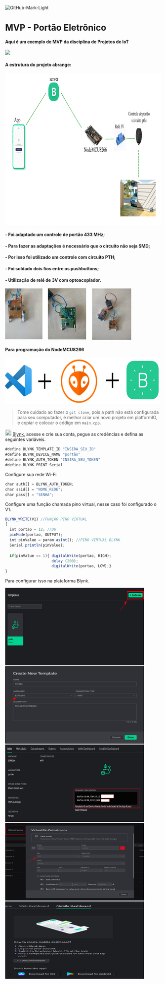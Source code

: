 ![GitHub-Mark-Light](https://user-images.githubusercontent.com/3369400/139447912-e0f43f33-6d9f-45f8-be46-2df5bbc91289.png#gh-dark-mode-only)
# MVP - Portão Eletrônico


#### Aqui é um exemplo de MVP da disciplina de Projetos de IoT




![](imagens/MVP.gif)


#### A estrutura do projeto abrange:

<img src="imagens/8.png" width="900" height="490">



####  - Foi adaptado um controle de portão 433 MHz; 
####  - Para fazer as adaptações é necessário que o circuito não seja SMD;
####  - Por isso foi utilizado um controle com circuito PTH;
####  - Foi soldado dois fios entre os pushbuttons;
####  - Utilização de relé de 3V com optoacoplador.


![](imagens/C.png)


#### Para programação do NodeMCU8266 


<img src="imagens/7.png" width="500" height="150">


> Tome cuidado ao fazer o `git clone`, pois a path não está configurada para seu computador, é melhor criar um novo projeto em platformIO, e copiar e colocar o código em `main.cpp`.


<img src="https://cdn1.iconfinder.com/data/icons/mix-color-4/502/Untitled-21-512.png" width="20" height="20"> [Blynk](https://blynk.io/), acesse e crie sua conta, pegue as credências e defina as seguintes variáveis.


```js
#define BLYNK_TEMPLATE_ID "INSIRA_SEU_ID"
#define BLYNK_DEVICE_NAME "portão"
#define BLYNK_AUTH_TOKEN "INSIRA_SEU_TOKEN"
#define BLYNK_PRINT Serial
```
Configure sua rede Wi-Fi

```js
char auth[] = BLYNK_AUTH_TOKEN;
char ssid[] = "NOME_REDE";
char pass[] = "SENHA";
```
Configure uma função chamada pino virtual, nesse caso foi configurado o V1.

```js
BLYNK_WRITE(V1) //FUNÇÃO PINO VIRTUAL
{
  int portao = 12; //D6
  pinMode(portao, OUTPUT);
  int pinValue = param.asInt(); //PINO VIRTUAL BLYNK
  Serial.println(pinValue);
   
  if(pinValue == 1){ digitalWrite(portao, HIGH);
                     delay (200); 
                     digitalWrite(portao, LOW);}
}
```
Para configurar isso na plataforma Blynk.

<img src="imagens/1.png" width="450" height="250">

<img src="imagens/2.png" width="450" height="250">

<img src="imagens/3.png" width="450" height="250">

<img src="imagens/4.png" width="450" height="250">

<img src="imagens/5.png" width="450" height="250">

